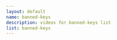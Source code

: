 ```yaml
--- 
layout: default
name: banned-keys
description: videos for banned-keys list
list: banned-keys
---
```


<div class="player">
<div id="player"><!-- "https://www.youtube.com/watch?v={{site.data.lists[page.list][0]}}" --></div>
</div>

